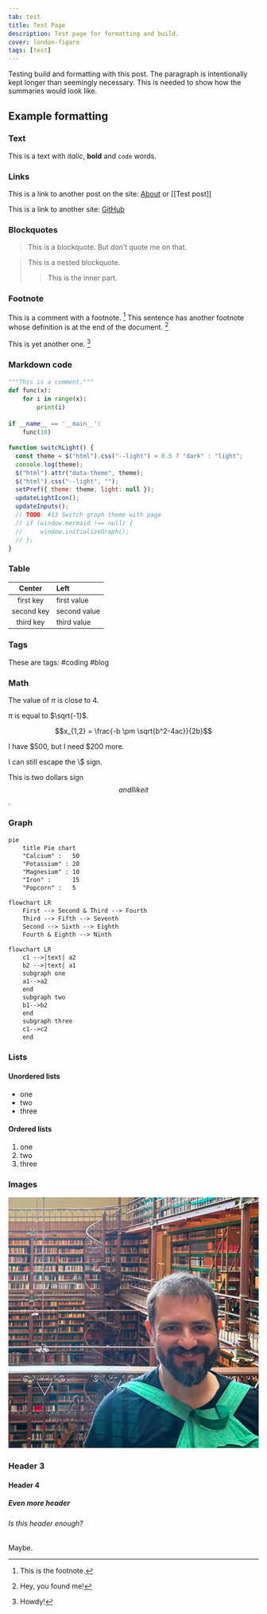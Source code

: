```yaml
---
tab: test
title: Test Page
description: Test page for formatting and build.
cover: london-figaro
tags: [test]
---
```


Testing build and formatting with this post. The paragraph is intentionally kept longer than seemingly necessary. This is needed to show how the summaries would look like.

## Example formatting

### Text

This is a text with _italic_, **bold** and `code` words.

### Links

This is a link to another post on the site: [About](About.md) or [[Test post]]

This is a link to another site: [GitHub](https://github.com/)

### Blockquotes

> This is a blockquote. But don’t quote me on that.

> This is a nested blockquote.
>
> > This is the inner part.

### Footnote

This is a comment with a footnote. [^1] This sentence has another footnote whose definition is at the end of the document. [^2]

This is yet another one. [^3]

[^1]: This is the footnote.

### Markdown code

```python
"""This is a comment."""
def func(x):
    for i in range(x):
        print(i)

if __name__ == '__main__':
    func(10)
```

```javascript
function switchLight() {
  const theme = $("html").css("--light") > 0.5 ? "dark" : "light";
  console.log(theme);
  $("html").attr("data-theme", theme);
  $("html").css("--light", "");
  setPref({ theme: theme, light: null });
  updateLightIcon();
  updateInputs();
  // TODO: #13 Switch graph theme with page
  // if (window.mermaid !== null) {
  //     window.initializeGraph();
  // };
}
```

### Table

|   Center   | Left         |
| :--------: | :----------- |
| first key  | first value  |
| second key | second value |
| third key  | third value  |

### Tags

These are tags: #coding #blog

### Math

The value of $\pi$ is close to $4$.

$\pi$ is equal to $\sqrt{-1}$.

$$x_{1,2} = \frac{-b \pm \sqrt{b^2-4ac}}{2b}$$

I have $500, but I need $200 more.

I can still escape the \\$ sign.

This is two dollars sign $$ and I like it $$.

### Graph

```mermaid
pie
    title Pie chart
    "Calcium" :   50
    "Potassium" : 20
    "Magnesium" : 10
    "Iron" :      15
    "Popcorn" :   5
```

```mermaid
flowchart LR
    First --> Second & Third --> Fourth
    Third --> Fifth --> Seventh
    Second --> Sixth --> Eighth
    Fourth & Eighth --> Ninth
```

```mermaid
flowchart LR
    c1 -->|text| a2
    b2 -->|text| a1
    subgraph one
    a1-->a2
    end
    subgraph two
    b1-->b2
    end
    subgraph three
    c1-->c2
    end
```

### Lists

#### Unordered lists

- one
- two
- three

#### Ordered lists

1. one
2. two
3. three

### Images

[^2]: Hey, you found me!

![](./images/rijksmuseum-square.jpg)

### Header 3

#### Header 4

##### Even more header

###### Is this header enough?

Maybe.

[^3]: Howdy!
